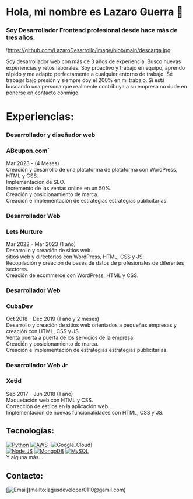 # Hola, mi nombre es Lazaro Guerra 👋
### Soy Desarrollador Frontend profesional desde hace más de tres años.

!https://github.com/LazaroDesarrollo/image/blob/main/descarga.jpg

Soy desarrollador web con más de 3 años de experiencia. Busco nuevas experiencias y retos laborales. Soy proactivo y trabajo en equipo, aprendo rápido y me adapto perfectamente a cualquier entorno de trabajo. Sé trabajar bajo presión y siempre doy el 200% en mi trabajo. Si está buscando una persona que realmente contribuya a su empresa no dude en ponerse en contacto conmigo.

# Experiencias:

### Desarrollador y diseñador web
### ABcupon.com`
Mar 2023 - (4 Meses)</br>
Creación y desarrollo de una plataforma de plataforma con WordPress, HTML y CSS.</br>
Implementación de SEO.</br>
Incremento de las ventas online en un 50%.</br>
Creación y posicionamiento de marca.</br>
Creación e implementación de estrategias estrategias publicitarias.</br>

### Desarrollador Web
### Lets Nurture
Mar 2022 - Mar 2023 (1 año)</br>
Desarrollo y creación de sitios web.</br>
sitios web y directorios con WordPress, HTML, CSS y JS.</br>
Recopilación y creación de bases de datos de profesionales de diferentes sectores.</br>
Creación de ecommerce con WordPress, HTML y CSS.</br>

### Desarrollador Web
### CubaDev
Oct 2018 - Dec 2019 (1 año y 2 meses)</br>
Desarrollo y creación de sitios web orientados a pequeñas empresas y creación con HTML, CSS y JS.</br>
Venta puerta a puerta de los servicios de la empresa.</br>
Creación y posicionamiento de marca.</br>
Creación e implementación de estrategias estrategias publicitarias.</br>

### Desarrollador Web Jr
### Xetid
Sep 2017 - Jun 2018 (1 año)</br>
Maquetación web con HTML y CSS.</br>
Corrección de estilos en la aplicación web.</br>
Implementación de nuevas funcionalidades con HTML, CSS y JS.</br>

## Tecnologías:
[![Python](https://img.shields.io/badge/Python-yellow?style=for-the-badge&logo=python&logoColor=white&labelColor=101010)]()
[![AWS](https://img.shields.io/badge/AWS-232F3E?style=for-the-badge&logo=amazon-aws&logoColor=white&labelColor=101010)]()
[![Google_Cloud](https://img.shields.io/badge/Google_Cloud-4285F4?style=for-the-badge&logo=googlecloud&logoColor=white&labelColor=101010)]
</br>
[![Node.JS](https://img.shields.io/badge/Node.JS-339933?style=for-the-badge&logo=node.js&logoColor=white&labelColor=101010)]()
[![MongoDB](https://img.shields.io/badge/MongoDB-47A248?style=for-the-badge&logo=mongodb&logoColor=white&labelColor=101010)]()
[![MySQL](https://img.shields.io/badge/MySQL-4479A1?style=for-the-badge&logo=mysql&logoColor=white&labelColor=101010)]()
</br>
Y alguna más...

## Contacto:
[![Email](https://img.shields.io/badge/lagusdeveloper0110@gmail.com-email_personal_(respuesta_lenta)-D14836?style=for-the-badge&logo=gmail&logoColor=white&labelColor=101010)](mailto:lagusdeveloper0110@gamil.com)

